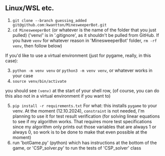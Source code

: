## Linux/WSL etc.
1. `git clone --branch guessing_added git@github.com:kwantton/MinesweeperBot.git`
2. `cd MinesweeperBot` (or whatever is the name of the folder that you just pulled)
('venv/' is in '.gitignore', as it shouldn't be pulled from GitHub. If you have `venv` for whatever reason in 'MinesweeperBot' folder, `rm -rf venv`, then follow below)

If you'd like to use a virtual environment (just for pygame, really, in this case):

3. `python -m venv venv` or `python3 -m venv venv`, or whatever works in your case
4. `source venv/bin/activate`

you should see `(venv)` at the start of your shell row, (of course, you can do this also not in a virtual environment if you want to)

5. `pip install -r requirements.txt`
For what: this installs `pygame` to your venv. At the moment (12.10.2024), `constraint` is not needed, I'm planning to use it for test result verification (for solving linear equations to see if my algorithm works. That requires more test specifications since my algorithm only prints out those variables that are always 1 or always 0, so work is to be done to make that even possible at the moment)
6. run 'botGame.py' (python) which has instructions at the bottom of the game, or 'CSP_solver.py' to run the tests of 'CSP_solver' class
